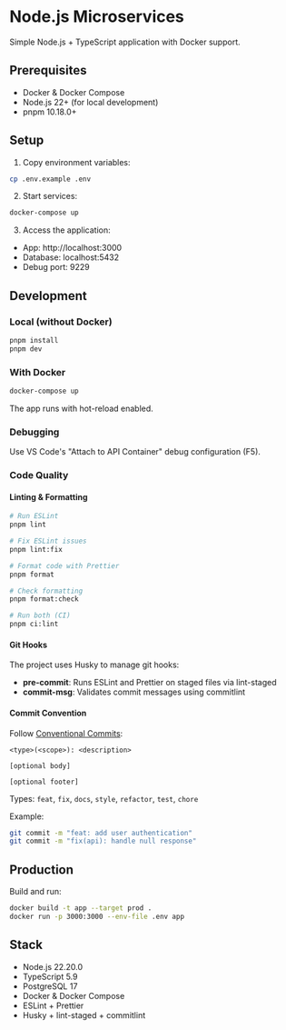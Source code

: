 # Node.js Microservices

Simple Node.js + TypeScript application with Docker support.

## Prerequisites

- Docker & Docker Compose
- Node.js 22+ (for local development)
- pnpm 10.18.0+

## Setup

1. Copy environment variables:

```bash
cp .env.example .env
```

2. Start services:

```bash
docker-compose up
```

3. Access the application:

- App: http://localhost:3000
- Database: localhost:5432
- Debug port: 9229

## Development

### Local (without Docker)

```bash
pnpm install
pnpm dev
```

### With Docker

```bash
docker-compose up
```

The app runs with hot-reload enabled.

### Debugging

Use VS Code's "Attach to API Container" debug configuration (F5).

### Code Quality

#### Linting & Formatting

```bash
# Run ESLint
pnpm lint

# Fix ESLint issues
pnpm lint:fix

# Format code with Prettier
pnpm format

# Check formatting
pnpm format:check

# Run both (CI)
pnpm ci:lint
```

#### Git Hooks

The project uses Husky to manage git hooks:

- **pre-commit**: Runs ESLint and Prettier on staged files via lint-staged
- **commit-msg**: Validates commit messages using commitlint

#### Commit Convention

Follow [Conventional Commits](https://www.conventionalcommits.org/):

```
<type>(<scope>): <description>

[optional body]

[optional footer]
```

Types: `feat`, `fix`, `docs`, `style`, `refactor`, `test`, `chore`

Example:

```bash
git commit -m "feat: add user authentication"
git commit -m "fix(api): handle null response"
```

## Production

Build and run:

```bash
docker build -t app --target prod .
docker run -p 3000:3000 --env-file .env app
```

## Stack

- Node.js 22.20.0
- TypeScript 5.9
- PostgreSQL 17
- Docker & Docker Compose
- ESLint + Prettier
- Husky + lint-staged + commitlint
